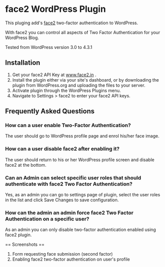 # face2 WordPress Plugin

This pluging add's [face2](http://www.face2.in) two-factor authentication to WordPress.

With face2 you can control all aspects of Two Factor Authentication for your WordPress Blog.

Tested from WordPress version 3.0 to 4.3.1

## Installation

1. Get your face2 API Key at www.face2.in .
2. Install the plugin either via your site's dashboard, or by downloading the plugin from WordPress.org and uploading the files to your server.
3. Activate plugin through the WordPress Plugins menu.
4. Navigate to Settings > face2 to enter your face2 API keys.


## Frequently Asked Questions

### How can a user enable Two-Factor Authentication?

The user should go to WordPress profile page and enrol his/her face image.

### How can a user disable face2 after enabling it?

The user should return to his or her WordPress profile screen and disable face2 at the bottom.

### Can an Admin can select specific user roles that should authenticate with face2 Two Factor Authentication?

Yes, as an admin you can go to settings page of plugin, select the user roles in the list and click Save Changes to save configuration.

### How can the admin an admin force face2 Two Factor Authentication on a specific user?

As an admin you can only disable two-factor authentication enabled using face2 plugin.

== Screenshots ==
1. Form requesting face submission (second factor)
2. Enabling face2 two-factor authentication on user's profile